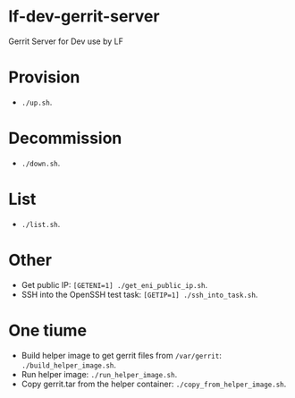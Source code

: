 # lf-dev-gerrit-server
Gerrit Server for Dev use by LF


# Provision

- `` ./up.sh ``.


# Decommission

- `` ./down.sh ``.


# List

- `` ./list.sh ``.


# Other

- Get public IP: `` [GETENI=1] ./get_eni_public_ip.sh ``.
- SSH into the OpenSSH test task: `` [GETIP=1] ./ssh_into_task.sh ``.


# One tiume
- Build helper image to get gerrit files from `/var/gerrit`: `` ./build_helper_image.sh ``.
- Run helper image: `` ./run_helper_image.sh ``.
- Copy gerrit.tar from the helper container: `` ./copy_from_helper_image.sh ``.
